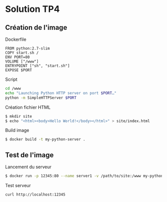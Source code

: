 # Solution TP4

## Création de l'image

Dockerfile

```docker
FROM python:2.7-slim
COPY start.sh /
ENV PORT=80
VOLUME ["/www"]
ENTRYPOINT ["sh", "start.sh"]
EXPOSE $PORT
```

Script

```sh
cd /www
echo "Launching Python HTTP server on port $PORT…"
python -m SimpleHTTPServer $PORT
```

Création fichier HTML

```sh
$ mkdir site
$ echo "<html><body>Hello World!</body></html>" > site/index.html
```

Build image

```sh
$ docker build -t my-python-server .
```

## Test de l'image

Lancement du serveur

```sh
$ docker run -p 12345:80 --name server1 -v /path/to/site:/www my-python-server
```

Test serveur

```sh
curl http://localhost:12345
```
